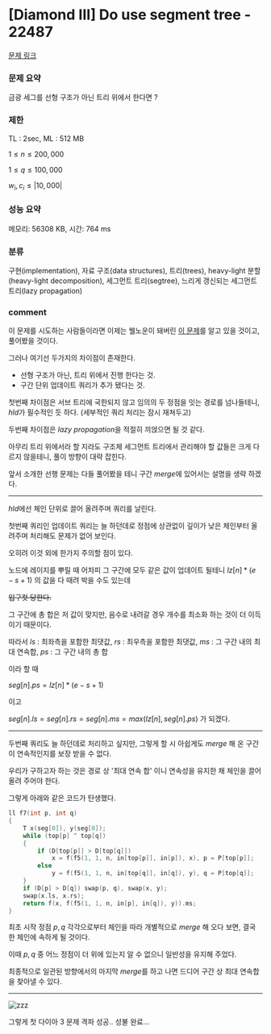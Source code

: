 
# [Diamond III] Do use segment tree - 22487

[문제 링크](https://www.acmicpc.net/problem/22487)

### 문제 요약

<p> 금광 세그를 선형 구조가 아닌 트리 위에서 한다면 ?  </p>

### 제한

TL : 2sec, ML : 512 MB

$1 ≤ n ≤ 200,000$

$1 ≤ q ≤ 100,000$

$w_i, c_i ≤ |10,000|$

### 성능 요약

메모리: 56308 KB, 시간: 764 ms

### 분류

구현(implementation), 자료 구조(data structures), 트리(trees), heavy-light 분할(heavy-light decomposition), 세그먼트 트리(segtree),
느리게 갱신되는 세그먼트 트리(lazy propagation)

### comment

이 문제를 시도하는 사람들이라면 이제는 웰노운이 돼버린 [이 문제](https://www.acmicpc.net/problem/16993)를 알고 있을 것이고, 풀어봤을 것이다.

그러나 여기선 두가지의 차이점이 존재한다.

* 선형 구조가 아닌, 트리 위에서 진행 한다는 것.
* 구간 단위 업데이트 쿼리가 추가 됐다는 것.

첫번째 차이점은 서브 트리에 국한되지 않고 임의의 두 정점을 잇는 경로를 넘나들테니, $hld$가 필수적인 듯 하다. (세부적인 쿼리 처리는 잠시 재쳐두고)

두번째 차이점은 $lazy$ $propagation$을 적절히 끼얹으면 될 것 같다.

아무리 트리 위에서라 할 지라도 구조체 세그먼트 트리에서 관리해야 할 값들은 크게 다르지 않을테니, 풀이 방향이 대략 잡힌다.

앞서 소개한 선행 문제는 다들 풀어봤을 테니 구간 $merge$에 있어서는 설명을 생략 하겠다.

-----------------------------------------------------------------------------------------------------------------------------------------------------------------------

$hld$에선 체인 단위로 끌어 올려주며 쿼리를 날린다.

첫번째 쿼리인 업데이트 쿼리는 늘 하던데로 정점에 상관없이 깊이가 낮은 체인부터 올려주며 처리해도 문제가 없어 보인다.

오히려 이것 외에 한가지 주의할 점이 있다.

노드에 레이지를 뿌릴 때 어차피 그 구간에 모두 같은 값이 업데이트 될테니 $lz[n] * (e - s + 1)$ 의 값을 다 때려 박을 수도 있는데 

<del> 입구컷 당한다. </del>

그 구간에 총 합은 저 값이 맞지만, 음수로 내려갈 경우 개수를 최소화 하는 것이 더 이득이기 때문이다.

따라서 $ls$ : 최좌측을 포함한 최댓값, $rs$ : 최우측을 포함한 최댓값, $ms$ : 그 구간 내의 최대 연속합, $ps$ : 그 구간 내의 총 합

이라 할 때

$seg[n].ps = lz[n] * (e - s + 1)$

이고

$seg[n].ls = seg[n].rs = seg[n].ms = max(lz[n], seg[n].ps)$ 가 되겠다.

-----------------------------------------------------------------------------------------------------------------------------------------------------------------------

두번째 쿼리도 늘 하던데로 처리하고 싶지만, 그렇게 할 시 아쉽게도 $merge$ 해 온 구간이 연속적인지를 보장 받을 수 없다.

우리가 구하고자 하는 것은 경로 상 '최대 연속 합' 이니 연속성을 유지한 채 체인을 끌어 올려 주어야 한다.

그렇게 아래와 같은 코드가 탄생했다.

``` c++
ll f7(int p, int q)
{
	T x(seg[0]), y(seg[0]);
	while (top[p] ^ top[q])
	{
		if (D[top[p]] > D[top[q]])
			x = f(f5(1, 1, n, in[top[p]], in[p]), x), p = P[top[p]];
		else
			y = f(f5(1, 1, n, in[top[q]], in[q]), y), q = P[top[q]];
	}
	if (D[p] > D[q]) swap(p, q), swap(x, y);
	swap(x.ls, x.rs);
	return f(x, f(f5(1, 1, n, in[p], in[q]), y)).ms;
}
```
최초 시작 정점 $p, q$ 각각으로부터 체인을 따라 개별적으로 $merge$ 해 오다 보면, 결국 한 체인에 속하게 될 것이다.

이때 $p, q$ 중 어느 정점이 더 위에 있는지 알 수 없으니 일반성을 유지해 주었다.

최종적으로 일관된 방향에서의 마지막 $merge$를 하고 나면 드디어 구간 상 최대 연속합을 찾아낼 수 있다.

-----------------------------------------------------------------------------------------------------------------------------------------------------------------------

![zzz](https://user-images.githubusercontent.com/120912574/228499725-5c39daf7-fc53-4f7c-ab3d-5f2ddd31df04.png)

그렇게 첫 다이아 3 문제 격파 성공.. 성불 완료...
